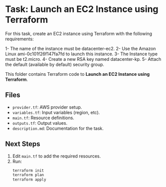 # Task: Launch an EC2 Instance using Terraform

For this task, create an EC2 instance using Terraform with the following requirements:

1- The name of the instance must be datacenter-ec2.
2- Use the Amazon Linux ami-0c101f26f147fa7fd to launch this instance.
3- The Instance type must be t2.micro.
4- Create a new RSA key named datacenter-kp.
5- Attach the default (available by default) security group.

This folder contains Terraform code to **Launch an EC2 Instance using Terraform**.

## Files
- `provider.tf`: AWS provider setup.
- `variables.tf`: Input variables (region, etc).
- `main.tf`: Resource definitions.
- `outputs.tf`: Output values.
- `description.md`: Documentation for the task.

## Next Steps
1. Edit `main.tf` to add the required resources.
2. Run:
   ```bash
   terraform init
   terraform plan
   terraform apply
   ```

